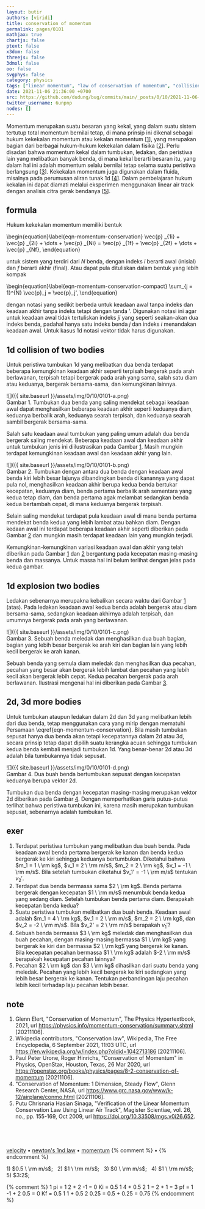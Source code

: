 ```yaml
---
layout: butir
authors: [viridi]
title: conservation of momentum
permalink: pages/0101
mathjax: true
chartjs: false
ptext: false
x3dom: false
threejs: false
3dmol: false
oo: false
svgphys: false
category: physics
tags: ["linear momentum", "law of conservation of momentum", "collision"]
date: 2021-11-06 21:36:00 +0700
src: https://github.com/dudung/bug/commits/main/_posts/0/10/2021-11-06-conservation-of-momentum.md
twitter_username: 6unpnp
nodes: []
---
```

Momentum merupakan suatu besaran yang kekal, yang dalam suatu sistem tertutup total momentum bernilai tetap, di mana prinsip ini dikenal sebagai hukum kekekalan momentum atau kekalan momentum [[1](#ref01)], yang merupakan bagian dari berbagai hukum-hukum kekekalan dalam fisika [[2](#ref02)]. Perlu disadari bahwa momentum kekal dalam tumbukan, ledakan, dan peristiwa lain yang melibatkan banyak benda, di mana kekal berarti besaran itu, yang dalam hal ini adalah momentum selalu bernilai tetap selama suatu peristiwa berlangsung [[3](#ref03)]. Kekekalan momentum juga digunakan dalam fluida, misalnya pada perumusan aliran tunak 1d [[4](#ref04)]. Dalam pembelajaran hukum kekalan ini dapat diamati melalui eksperimen menggunakan linear air track dengan analisis citra gerak bendanya [[5](#ref05)].


## formula
Hukum kekekalan momentum memiliki bentuk

\begin{equation}\label{eqn-momentum-conservation}
\vec{p} _{1i} + \vec{p} _{2i} + \dots + \vec{p} _{Ni} = \vec{p} _{1f} + \vec{p} _{2f} + \dots + \vec{p} _{Nf},
\end{equation}

untuk sistem yang terdiri dari $N$ benda, dengan indeks $i$ berarti awal (inisial) dan $f$ berarti akhir (final). Atau dapat pula dituliskan dalam bentuk yang lebih kompak

\begin{equation}\label{eqn-momentum-conservation-compact}
\sum_{j = 1}^{N} \vec{p}_j = \vec{p}_j', 
\end{equation}

dengan notasi yang sedikit berbeda untuk keadaan awal tanpa indeks dan keadaan akhir tanpa indeks tetapi dengan tanda '. Digunakan notasi ini agar untuk keadaan awal tidak tertuliskan indeks $ji$ yang seperti seakan-akan dua indeks benda, padahal hanya satu indeks benda $j$ dan indeks $i$ menandakan keadaan awal. Untuk kasus 1d notasi vektor tidak harus digunakan.


## 1d collision of two bodies
Untuk peristiwa tumbukan 1d yang melibatkan dua benda terdapat beberapa kemungkinan keadaan akhir seperti terpisah bergerak pada arah berlawanan, terpisah tetapi bergerak pada arah yang sama, salah satu diam atau keduanya, bergerak bersama-sama, dan kemungkinan lainnya.

![]({{ site.baseurl }}/assets/img/0/10/0101-a.png) \
Gambar <a name="fig1">1</a>. Tumbukan dua benda yang saling mendekat sebagai keadaan awal dapat menghasilkan beberapa keadaan akhir seperti keduanya diam, keduanya berbalik arah, keduanya searah terpisah, dan keduanya searah sambil bergerak bersama-sama.

Salah satu keadaan awal tumbukan yang paling umum adalah dua benda bergerak saling mendekat. Beberapa keadaan awal dan keadaan akhir untuk tumbukan jenis ini diilustrasikan pada Gambar [1](#fig). Masih mungkin terdapat kemungkinan keadaan awal dan keadaan akhir yang lain.

![]({{ site.baseurl }}/assets/img/0/10/0101-b.png) \
Gambar <a name="fig2">2</a>. Tumbukan dengan antara dua benda dengan keadaan awal benda kiri lebih besar lajunya dibandingkan benda di kanannya yang dapat pula nol, menghasilkan keadaan akhir berupa kedua benda bertukar kecepatan, keduanya diam, benda pertama berbalik arah sementara yang kedua tetap diam, dan benda pertama agak melambat sedangkan benda kedua bertambah cepat, di  mana keduanya bergerak terpisah.

Selain saling mendekat terdapat pula keadaan awal di mana benda pertama mendekat benda kedua yang lebih lambat atau bahkan diam. Dengan kedaan awal ini terdapat beberapa keadaan akhir seperti diberikan pada Gambar [2](#fig2) dan mungkin masih terdapat keadaan lain yang mungkin terjadi.

Kemungkinan-kemungkinan variasi keadaan awal dan akhir yang telah diberikan pada Gambar [1](#fig1) dan [2](#fig2) bergantung pada kecepatan masing-masing benda dan massanya. Untuk massa hal ini belum terlihat dengan jelas pada kedua gambar.


## 1d explosion two bodies
Ledakan sebenarnya merupakna kebalikan secara waktu dari Gambar [1](#fig1) (atas).  Pada ledakan keadaan awal kedua benda adalah bergerak atau diam bersama-sama, sedangkan keadaan akhirnya adalah terpisah, dan umumnya bergerak pada arah yang berlawanan. 

![]({{ site.baseurl }}/assets/img/0/10/0101-c.png) \
Gambar <a name="fig3">3</a>. Sebuah benda meledak dan menghasilkan dua buah bagian, bagian yang lebih besar bergerak ke arah kiri dan bagian lain yang lebih kecil bergerak ke arah kanan.

Sebuah benda yang semula diam meledak dan menghasilkan dua pecahan, pecahan yang besar akan bergerak lebih lambat dan pecahan yang lebih kecil akan bergerak lebih cepat. Kedua pecahan bergerak pada arah berlawanan. Ilustrasi mengenai hal ini diberikan pada Gambar [3](#fig3).

## 2d, 3d more bodies
Untuk tumbukan ataupun ledakan dalam 2d dan 3d yang melibatkan lebih dari dua benda, tetap menggunakan cara yang mirip dengan mematuhi Persamaan \eqref{eqn-momentum-conservation}. Bila masih tumbukan sepusat hanya dua benda akan tetapi kecepatannya dalam 2d atau 3d, secara prinsip tetap dapat dipilih suatu kerangka acuan sehingga tumbukan kedua benda kembali menjadi tumbukan 1d. Yang benar-benar 2d atau 3d adalah bila tumbukannya tidak sepusat.

![]({{ site.baseurl }}/assets/img/0/10/0101-d.png) \
Gambar <a name="fig4">4</a>. Dua buah benda bertumbukan sepusat dengan kecepatan keduanya berupa vektor 2d.

Tumbukan dua benda dengan kecepatan masing-masing merupakan vektor 2d diberikan pada Gambar [4](#fig4). Dengan memperhatikan garis putus-putus terlihat bahwa peristiwa tumbukan ini, karena masih merupakan tumbukan sepusat, sebenarnya adalah tumbukan 1d.


## exer
1. Terdapat peristiwa tumbukan yang melibatkan dua buah benda. Pada keadaan awal benda pertama bergerak ke kanan dan benda kedua bergerak ke kiri sehingga keduanya bertumbukan. Diketahui bahwa $m_1 = 1 \ \rm kg$, $v_1 = 2 \ \rm m/s$, $m_2 = 2 \ \rm kg$, $v_1 = -1 \ \rm m/s$. Bila setelah tumbukan diketahui $v_1' = -1 \ \rm m/s$ tentukan $v_2'$.
2. Terdapat dua benda bermassa sama $2 \ \rm kg$. Benda pertama bergerak dengan kecepatan $1 \ \rm m/s$ menumbuk benda kedua yang sedang diam. Setelah tumbukan benda pertama diam. Berapakah kecepatan benda kedua?
3. Suatu peristiwa tumbukan melibatkan dua buah benda. Keadaan awal adalah $m_1 = 4 \ \rm kg$, $v_1 = 2 \ \rm m/s$, $m_2 = 2 \ \rm kg$, dan $v_2 = -2 \ \rm m/s$. Bila $v_2' = 2 \ \rm m/s$ berapakah $v_1'?$
4. Sebuah benda bermassa $3 \ \rm kg$ meledak dan menghasilkan dua buah pecahan, dengan masing-masing bermassa $1 \ \rm kg$ yang bergerak ke kiri dan bermassa $2 \ \rm kg$ yang bergerak ke kanan. Bila kecepatan pecahan bermassa $1 \ \rm kg$ adalah $-2 \ \rm m/s$ berapakah kecepatan pecahan lainnya?
5. Pecahan $2 \ \rm kg$ dan $3 \ \rm kg$ dihasilkan dari suatu benda yang meledak. Pecahan yang lebih kecil bergerak ke kiri sedangkan yang lebih besar bergerak ke kanan. Tentukan perbandingan laju pecahan lebih kecil terhadap laju pecahan lebih besar.


## note
1. <a name="r01"></a>Glenn Elert, "Conservation of Momentum", The Physics Hypertextbook, 2021, url <https://physics.info/momentum-conservation/summary.shtml> [20211106].
2. <a name="r02"></a>Wikipedia contributors, "Conservation law", Wikipedia, The Free Encyclopedia, 6 September 2021, 11:03 UTC, url <https://en.wikipedia.org/w/index.php?oldid=1042713186> [20211106].
3. <a name="r03"></a>Paul Peter Urone, Roger Hinrichs, "Conservation of Momentum" in Physics, OpenStax, Houston, Texas, 26 Mar 2020, url <https://openstax.org/books/physics/pages/8-2-conservation-of-momentum> [20211106].
4. <a name="r04"></a>"Conservation of Momentum: 1 Dimension, Steady Flow", Glenn Research Center, NASA, url <https://www.grc.nasa.gov/www/k-12/airplane/conmo.html> [20211106].
5. <a name="r05"></a>Putu Chrisnaria Hasian Sinaga, "Verification of the Linear Momentum Conservation Law Using Linear Air Track", Magister Scientiae, vol. 26, no., pp. 155-169, Oct 2009, url <https://doi.org/10.33508/mgs.v0i26.652>.


## &nbsp;
[velocity](0050.html) &bull; [newton's 1nd law](0091.html) &bull; [momentum](0100.html)
{% comment %} []() &bull; []() {% endcomment %}


<ans>
1) $0.5 \ \rm m/s$; &nbsp; 2) $1 \ \rm m/s$; &nbsp; 3) $0 \ \rm m/s$; &nbsp; 4) $1 \ \rm m/s$; &nbsp; 5) $3:2$; &nbsp;
</ans>


{% comment %}
1
pi = 1 2 + 2 -1 = 0
Ki = 0.5 1 4 + 0.5 2 1 = 2 + 1 = 3
pf = 1 -1 + 2 0.5 = 0
Kf = 0.5 1 1 + 0.5 2 0.25 = 0.5 + 0.25 = 0.75
{% endcomment %}
